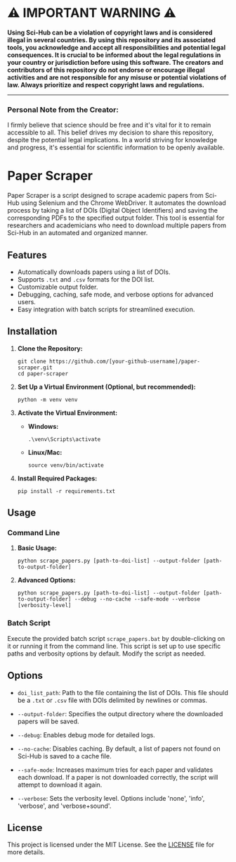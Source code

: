 # ⚠️ IMPORTANT WARNING ⚠️

**Using Sci-Hub can be a violation of copyright laws and is considered illegal in several countries. By using this repository and its associated tools, you acknowledge and accept all responsibilities and potential legal consequences. It is crucial to be informed about the legal regulations in your country or jurisdiction before using this software. The creators and contributors of this repository do not endorse or encourage illegal activities and are not responsible for any misuse or potential violations of law. Always prioritize and respect copyright laws and regulations.**

---
### Personal Note from the Creator:

I firmly believe that science should be free and it's vital for it to remain accessible to all. This belief drives my decision to share this repository, despite the potential legal implications. In a world striving for knowledge and progress, it's essential for scientific information to be openly available.

# Paper Scraper

Paper Scraper is a script designed to scrape academic papers from Sci-Hub using Selenium and the Chrome WebDriver. It automates the download process by taking a list of DOIs (Digital Object Identifiers) and saving the corresponding PDFs to the specified output folder. This tool is essential for researchers and academicians who need to download multiple papers from Sci-Hub in an automated and organized manner.

## Features
- Automatically downloads papers using a list of DOIs.
- Supports `.txt` and `.csv` formats for the DOI list.
- Customizable output folder.
- Debugging, caching, safe mode, and verbose options for advanced users.
- Easy integration with batch scripts for streamlined execution.

## Installation

1. **Clone the Repository:**
    ```
    git clone https://github.com/[your-github-username]/paper-scraper.git
    cd paper-scraper
    ```

2. **Set Up a Virtual Environment (Optional, but recommended):**
    ```
    python -m venv venv
    ```

3. **Activate the Virtual Environment:**
    - **Windows:**
        ```
        .\venv\Scripts\activate
        ```
    - **Linux/Mac:**
        ```
        source venv/bin/activate
        ```

4. **Install Required Packages:**
    ```
    pip install -r requirements.txt
    ```

## Usage

### Command Line

1. **Basic Usage:**
    ```
    python scrape_papers.py [path-to-doi-list] --output-folder [path-to-output-folder]
    ```

2. **Advanced Options:**
    ```
    python scrape_papers.py [path-to-doi-list] --output-folder [path-to-output-folder] --debug --no-cache --safe-mode --verbose [verbosity-level]
    ```

### Batch Script

Execute the provided batch script `scrape_papers.bat` by double-clicking on it or running it from the command line. This script is set up to use specific paths and verbosity options by default. Modify the script as needed.

## Options

- `doi_list_path`: Path to the file containing the list of DOIs. This file should be a `.txt` or `.csv` file with DOIs delimited by newlines or commas.

- `--output-folder`: Specifies the output directory where the downloaded papers will be saved.

- `--debug`: Enables debug mode for detailed logs.

- `--no-cache`: Disables caching. By default, a list of papers not found on Sci-Hub is saved to a cache file.

- `--safe-mode`: Increases maximum tries for each paper and validates each download. If a paper is not downloaded correctly, the script will attempt to download it again.

- `--verbose`: Sets the verbosity level. Options include 'none', 'info', 'verbose', and 'verbose+sound'.

## License

This project is licensed under the MIT License. See the [LICENSE](LICENSE) file for more details.
